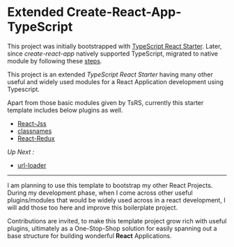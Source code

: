 <h1>Extended Create-React-App-TypeScript</h1>

This project was initially bootstrapped with [TypeScript React Starter](https://github.com/Microsoft/TypeScript-React-Starter). Later, since _create-react-app_ natively supported TypeScript, migrated to native module by following these [steps](https://vincenttunru.com/migrate-create-react-app-typescript-to-create-react-app/).

This project is an extended _TypeScript React Starter_ having many other useful and widely used modules for a React Application development using Typescript.

Apart from those basic modules given by TsRS, currently this starter template includes below plugins as well.

- [React-Jss](https://github.com/cssinjs/react-jss)
- [classnames](https://github.com/JedWatson/classnames)
- [React-Redux](https://github.com/reduxjs/react-redux)

_Up Next :_

- [url-loader](https://www.npmjs.com/package/url-loader)

<hr />

I am planning to use this template to bootstrap my other React Projects. During my development phase, when I come across other useful plugins/modules that would be widely used across in a react development, I will add those too here and improve this boilerplate project.

Contributions are invited, to make this template project grow rich with useful plugins, ultimately as a One-Stop-Shop solution for easily spanning out a base structure for building wonderful **React** Applications.
